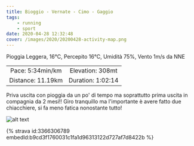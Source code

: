 ```yaml
---
title: Bioggio - Vernate - Cimo - Gaggio 
tags:
	- running
	- sport
date: 2020-04-28 12:32:48
cover: /images/2020/20200428-activity-map.png
---
```


Pioggia Leggera, 16°C, Percepito 16°C, Umidità 75%, Vento 1m/s da NNE


| | |
| :-: | :-: |
| Pace: 5:34min/km | Elevation: 308mt |
| Distance: 11.19km | Duration: 1:02:14 |


Priva uscita con pioggia da un po' di tempo ma soprattutto prima uscita in compagnia da 2 mesi!!
Giro tranquillo ma l'importante è avere fatto due chiacchiere, si fa meno fatica nonostante tutto!





![alt text](/images/2020/20200428-activity-map.png "map")


{% strava id:3366306789 embedId:b9cd3f1760031c1fa1d96313122d727af7d8422b %}
